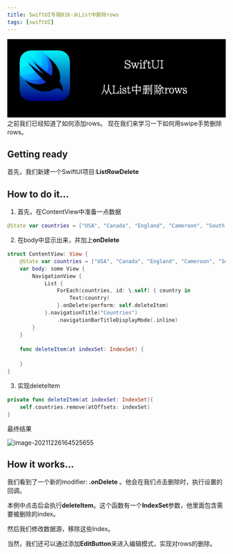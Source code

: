 ```yaml
---
title: SwiftUI专辑016-从List中删除rows
tags: [swiftUI]
---
```

![headerimg](./Header.png)
之前我们已经知道了如何添加rows。
现在我们来学习一下如何用swipe手势删除rows。
<!--truncate-->
## Getting ready

首先，我们新建一个SwiftUI项目:**ListRowDelete**

## How to do it…

1. 首先，在ContentView中准备一点数据
```swift
@State var countries = ["USA", "Canada", "England", "Cameroon", "South Africa", "Mexico" , "Japan", "South Korea"]
```

2. 在body中显示出来，并加上**onDelete**
```swift
struct ContentView: View {
    @State var countries = ["USA", "Canada", "England", "Cameroon", "South Africa", "Mexico" , "Japan", "South Korea"]
    var body: some View {
        NavigationView {
            List {
                ForEach(countries, id: \.self) { country in
                    Text(country)
                }.onDelete(perform: self.deleteItem)
            }.navigationTitle("Countries")
                .navigationBarTitleDisplayMode(.inline)
        }
    }
  
    func deleteItem(at indexSet: IndexSet) {
        
    }
}
```

3. 实现deleteItem
```swift
private func deleteItem(at indexSet: IndexSet){
    self.countries.remove(atOffsets: indexSet)
}
```

最终结果

![image-20211226164525655](https://tva1.sinaimg.cn/large/008i3skNly1gxrbw8m86tj30jg0rsdgp.jpg)

## How it works…

我们看到了一个新的modifier: **.onDelete** 。他会在我们点击删除时，执行设置的回调。

本例中点击后会执行**deleteItem**。这个函数有一个**IndexSet**参数，他里面包含需要被删除的index。

然后我们修改数据源，移除这些Index。

当然，我们还可以通过添加**EditButton**来进入编辑模式，实现对rows的删除。
